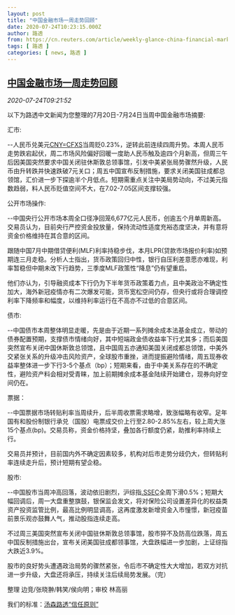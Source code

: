```yaml
---
layout: post
title: "中国金融市场一周走势回顾"
date: 2020-07-24T10:23:15.000Z
author: 路透
from: https://cn.reuters.com/article/weekly-glance-china-financial-market-072-idCNKCS24P0ZD
tags: [ 路透 ]
categories: [ news, 路透 ]
---
```

<!--1595586195000-->
[中国金融市场一周走势回顾](https://cn.reuters.com/article/weekly-glance-china-financial-market-072-idCNKCS24P0ZD)
------

<div>
<div><i>2020-07-24T09:21:52</i></div><div class="StandardArticleBody_body"><p>以下为路透中文新闻为您整理的7月20日-7月24日当周中国金融市场摘要: </p><p>汇市:   </p><p>--人民币兑美元<a href="/investing/currencies/quote?srcCurr=CNY&destCurr=USD">CNY=CFXS</a>当周贬0.23%，逆转此前连续四周升势。本周人民币走势跌宕起伏，周二市场风险偏好回暖一度助人民币触及逾四个月新高，但周三午后因美国突然要求中国关闭驻休斯敦总领事馆，引发中美紧张局势骤然升级，人民币由升转跌并快速跌破7元关口；周五中国宣布反制措施，要求关闭美国驻成都总领馆，汇价进一步下探逾半个月低点。短期需重点关注中美局势动向，不过美元指数趋弱，料人民币贬值空间不大，在7.02-7.05区间支撑较强。         </p><p>公开市场操作: </p><p>--中国央行公开市场本周全口径净回笼6,677亿元人民币，创逾五个月单周新高。交易员认为，目前央行严控资金投放量，保持流动性适度充裕态度坚决，并有意将资金价格维持在其合意的区间。     </p><p>跟随中国7月中期借贷便利(MLF)利率持稳步伐，本月LPR(贷款市场报价利率)如预期连三月走稳。分析人士指出，货币政策回归中性，银行自压利差意愿亦难现，利率暂稳但中期未改下行趋势，三季度MLF政策性“降息”仍有望重启。 </p><p>他们亦认为，引导融资成本下行仍为下半年货币政策着力点，且中美政治不确定性加大，海外新冠疫情亦有二次爆发可能，货币宽松空间仍存，但央行或将合理调控利率下降频率和幅度，以维持利率运行在不高亦不过低的合意区间。 </p><p>债市: </p><p>--中国债市本周整体明显走暖，先是由于近期一系列摊余成本法基金成立，带动的债券配置预期，支撑债市情绪向好，其中短端政金债收益率下行尤其多；而后美国突然宣布关闭中国休斯敦总领馆，且中国周五亦通知美国关闭成都总领馆，中美外交紧张关系的升级冲击风险资产，全球股市重挫，进而提振避险情绪，周五现券收益率整体进一步下行3-5个基点（bp）；短期来看，由于中美关系存在的不确定性，避险资产料会相对受青睐，加上前期摊余成本基金陆续开始建仓，现券向好空间仍在。 </p><p>票据： </p><p>--中国票据市场转贴利率当周续升，后半周收票需求略增，致涨幅略有收窄。足年国有和股份制银行承兑（国股）电票成交价上行至2.80-2.85%左右，较上周大涨15个基点(bp)。交易员称，资金价格持坚，叠加各行额度仍紧，助推利率持续上行。     </p><p>交易员并预计，目前国内外不确定因素较多，机构对后市走势分歧仍大，但转贴利率连续走升后，预计短期有望企稳。 </p><p>股市: </p><p>--中国股市当周冲高回落，波动依旧剧烈，沪综指<a href="/investing/markets/index?symbol=.SSEC">.SSEC</a>全周下滑0.5%；短期大幅回调后，周一大盘重整旗鼓，银保监会发文，将对保险公司设置差异化的权益类资产投资监管比例，最高比例明显调高，这再度激发新增资金入市憧憬，新冠疫苗前景乐观亦鼓舞人气，推动股指连续走高。 </p><p>不过周三美国突然宣布关闭中国驻休斯敦总领事馆，股市猝不及防高位跌落，周五中国反制措施出台，宣布关闭美国驻成都领事馆，大盘跌幅进一步加剧，上证综指大跌近3.9%。 </p><p>股市的良好势头遭遇政治局势的骤然紧张，令后市不确定性大大增加，若双方对抗进一步升级，大盘还将承压，持续关注后续局势发展。（完） </p><div class="Attribution_container"><div class="Attribution_attribution"><p class="Attribution_content">整理 边竞/张晓翀/韩笑/侯向明；审校 林高丽 </p></div></div><div class="StandardArticleBody_trustBadgeContainer"><span class="StandardArticleBody_trustBadgeTitle">我们的标准：</span><span class="trustBadgeUrl"><a href="https://www.thomsonreuters.cn/content/dam/openweb/documents/pdf/china/brochures/about-us-1.pdf">汤森路透“信任原则”</a></span></div></div>
</div>
